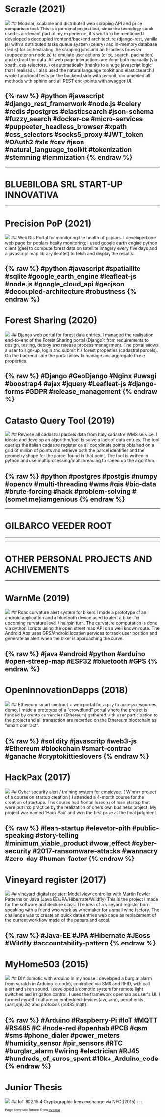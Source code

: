 
# Scrazle (2021)
<img src="images/scrazle.png?raw=true"/>
## Modular, scalable and distributed web scraping API and price comparison tool.
This is a personal project but, since the tecnology stack used is a relevant part of my experience, it's worth to be mentioned.I developed a decoupled frontend/backend architecture (django-rest, vanilla js) with a distributed tasks queue system (celery) and in-memory database (redis) for orchestrating the scraping jobs and an headless browser (puppeeter on node.js) to emulate user actions (click, search, pagination) and extract the data. All web page interactions are done both manually (via xpath, css selectors..) or automatically (thanks to a huge javascript logic that I realised). I also used the natural language toolkit and elasticsearch.I wrote functional tests on the backend side with py-unit, documented all methods with sphinx and all REST end-points with swagger UI.

{% raw %} 
#python #javascript #django_rest_framerwork #node.js #celery #redis #postgres #elasticsearch #json-schema #fuzzy_search #docker-ce #micro-services #puppeeter_headless_browser #xpath #css_selectors #socks5_proxy #JWT_token #OAuth2 #xls #csv #json #natural_language_toolkit #tokenization #stemming #lemmization
{% endraw %}
---

---------------------------------------------------------
# BLUEBILOBA SRL START-UP INNOVATIVA 
---------------------------------------------------------

# Precision PoP (2021)
<img src="images/pop.png?raw=true"/>
##  Web Gis Portal for monitoring the health of poplars.
I developed one web page for poplars healty monitoring; I used google earth engine python client (gee) to compute forest data on satellite imagery every five days and a javascript map library (leaflet) to fetch and display the results.

{% raw %} 
#python #javascript #spatiallite #sqlite #google_earth_engine #leafleat-js #node.js #google_cloud_api #geojson #decoupled-architecture #robustness
{% endraw %}
---

# Forest Sharing (2020)
<img src="images/forestsharing.png?raw=true"/>
## Django web portal for forest data entries.
I managed the realisation end-to-end of the Forest Sharing portal (Django): from requirements to design,  testing, deploy and release process management. The portal allows a user to sign-up, login and submit his forest properties (cadastral parcels). On the backend side the portal allow to manage and aggregate those properties.

{% raw %} 
#Django #GeoDjango #Nginx #uwsgi #boostrap4 #ajax #jquery #Leafleat-js #django-forms #GDPR #release_management
{% endraw %}
---

# Catasto Query Tool (2019)
<img src="images/catastoquerytool.png?raw=true"/>
## Reverse all cadastral parcels data from Italy cadastre WMS service.
I ideate and develop an algorithm/tool to solve a lack of data entries. The tool queries the italian cadastre register on all coordinate points obtained on a grid of million of points and retrieve both the parcel identifier and the geometry shape for the parcel found in that point. The tool is written in python and use multiprocessing/multithreading to speed up the algorithm.

{% raw %} 
#python #postgres #postgis #numpy #opencv #multi-threading #wms #gis #big-data #brute-forcing #hack #problem-solving #(sometime)iamgenious
{% endraw %}
---
---------------------------------------------------------
# GILBARCO VEEDER ROOT
---------------------------------------------------------

---------------------------------------------------------
# OTHER PERSONAL PROJECTS AND ACHIVEMENTS
---------------------------------------------------------

# WarnMe (2019)
<img src="images/warnme.png?raw=true"/>
## Road curvature alert system for bikers
I made a prototype of an  android application and a bluetooth device used to alert a biker for upcoming curvature level / hairpin turn. The curvature computation is done via python scripts using the open street map API on a well known route. The Android App uses GPS/Android location services to track user position and generate an alert when the biker is approaching the curve.

{% raw %} 
#java #android #python #arduino #open-streep-map #ESP32 #bluetooth #GPS 
{% endraw %}
---

# OpenInnovationDapps (2018)
<img src="images/openinnovationdapps.png?raw=true"/>
## Ethereum smart contract + web portal for a pay to access resources demo.
I made a prototype of a “crowdfund” portal where the project is funded by crypto currencies (Ethereum) gathered  with user participation to the project and all transaction are recorded on the Ethereum blockchain as “smart contract”.

{% raw %} 
#solidity #javascritp #web3-js #Ethereum #blockchain #smart-contrac #ganache #cryptokittieslovers
{% endraw %}
---

# HackPax (2017)
<img src="images/hackpax.png?raw=true"/>
## Cyber security alert / training system for employee. ( Winner project of a course on startup creation )
I attended a 4-month course for the creation of startups. The course had frontal lessons of lean startup that were put into practice by the realization of one's own business project; My project was named ‘Hack Pax’ and won the first prize at the final judgment.

{% raw %} 
#lean-startup #elevetor-pith #public-speaking #story-telling #minimum_viable_product #wow_effect #cyber-security #2017-ransomware-attacks #wannacry #zero-day #human-factor
{% endraw %}
---

# Vineyard register (2017)
<img src="images/vineyardregister.png?raw=true"/>
##  vineyard digital register: Model view controller with Martin Fowler Patterns on Java (Java EE/JPA/Hibernate/Wildfly)
This is the project I made for the software architecture class. The idea of a vineyard register born speaking with a friend who work as winemaker for a small wine factory. The challenge was to create an quick data entries web page  as replacement of the current workflow made of  the papers and excel.

{% raw %} 
#Java-EE #JPA #Hibernate #JBoss #Wildfly #accountability-pattern
{% endraw %}
---

# MyHome503 (2015)
<img src="images/myhome503.png?raw=true"/>
## DIY domotic with Arduino in my house
I developed a burglar alarm from scratch in Arduino (c code), controlled via SMS and RFID, with call alert and siren sound. I developed a domotic system for remote light switches and irrigation control. I used the framework openhab as user's UI. I formed myself I culture on embedded devices(avr, arm), peripherals (uart,spi,i2c) and protocols (rs485,mqtt).

{% raw %} 
#Arduino #Raspberry-Pi #IoT #MQTT #RS485 #C #node-red #openhab #PCB #gsm #sms #phone_dialer #power_meters #humidity_sensor #pir_sensors #RTC #burglar_alarm #wiring #electrician #RJ45 #hundreds_of_euros_spent #10k+_Arduino_code
{% endraw %}
---

# Junior Thesis
<img src="images/xbee.png?raw=true"/>
## IoT 802.15.4 Cryptographic keys exchange via NFC (2015)
---


<p style="font-size:11px">Page template forked from <a href="https://github.com/evanca/quick-portfolio">evanca</a></p>
<!-- Remove above link if you don't want to attibute -->
